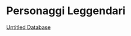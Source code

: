 # Personaggi Leggendari

[Untitled Database](Untitled%20Database%2015aa07aed3c74b7493ef695da0c7f995.csv)